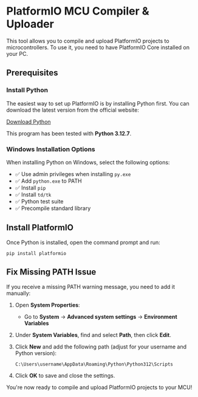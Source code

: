 # PlatformIO MCU Compiler & Uploader

This tool allows you to compile and upload PlatformIO projects to microcontrollers. To use it, you need to have PlatformIO Core installed on your PC.

## Prerequisites

### Install Python
The easiest way to set up PlatformIO is by installing Python first. You can download the latest version from the official website:

[Download Python](https://www.python.org)

This program has been tested with **Python 3.12.7**.

### Windows Installation Options
When installing Python on Windows, select the following options:
- ✅ Use admin privileges when installing `py.exe`
- ✅ Add `python.exe` to PATH
- ✅ Install `pip`
- ✅ Install `td/tk`
- ✅ Python test suite
- ✅ Precompile standard library

## Install PlatformIO
Once Python is installed, open the command prompt and run:

```
pip install platformio
```

## Fix Missing PATH Issue
If you receive a missing PATH warning message, you need to add it manually:

1. Open **System Properties**:
   - Go to **System** → **Advanced system settings** → **Environment Variables**
2. Under **System Variables**, find and select **Path**, then click **Edit**.
3. Click **New** and add the following path (adjust for your username and Python version):

   ```
   C:\Users\username\AppData\Roaming\Python\Python312\Scripts
   ```

4. Click **OK** to save and close the settings.

You're now ready to compile and upload PlatformIO projects to your MCU!
